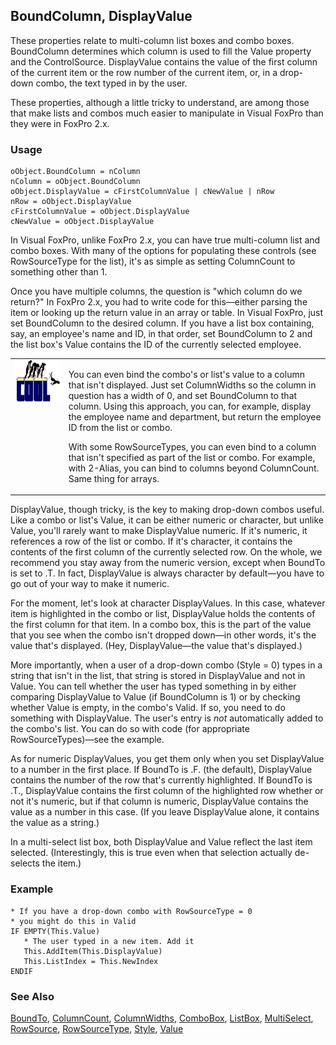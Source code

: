 ## BoundColumn, DisplayValue

These properties relate to multi-column list boxes and combo boxes. BoundColumn determines which column is used to fill the Value property and the ControlSource. DisplayValue contains the value of the first column of the current item or the row number of the current item, or, in a drop-down combo, the text typed in by the user.

These properties, although a little tricky to understand, are among those that make lists and combos much easier to manipulate in Visual FoxPro than they were in FoxPro 2.x.

### Usage

```foxpro
oObject.BoundColumn = nColumn
nColumn = oObject.BoundColumn
oObject.DisplayValue = cFirstColumnValue | cNewValue | nRow
nRow = oObject.DisplayValue
cFirstColumnValue = oObject.DisplayValue
cNewValue = oObject.DisplayValue
```

In Visual FoxPro, unlike FoxPro 2.x, you can have true multi-column list and combo boxes. With many of the options for populating these controls (see RowSourceType for the list), it's as simple as setting ColumnCount to something other than 1.

Once you have multiple columns, the question is "which column do we return?" In FoxPro 2.x, you had to write code for this&mdash;either parsing the item or looking up the return value in an array or table. In Visual FoxPro, just set BoundColumn to the desired column. If you have a list box containing, say, an employee's name and ID, in that order, set BoundColumn to 2 and the list box's Value contains the ID of the currently selected employee. 

<table>
<tr>
  <td width="17%" valign="top">
<img width="114" height="67" src="cool.gif">
  </td>
  <td width=83%>
  <p>You can even bind the combo's or list's value to a column that isn't displayed. Just set ColumnWidths so the column in question has a width of 0, and set BoundColumn to that column. Using this approach, you can, for example, display the employee name and department, but return the employee ID from the list or combo.</p>
  <p>With some RowSourceTypes, you can even bind to a column that isn't specified as part of the list or combo. For example, with 2-Alias, you can bind to columns beyond ColumnCount. Same thing for arrays.</p>
  </td>
 </tr>
</table>

DisplayValue, though tricky, is the key to making drop-down combos useful. Like a combo or list's Value, it can be either numeric or character, but unlike Value, you'll rarely want to make DisplayValue numeric. If it's numeric, it references a row of the list or combo. If it's character, it contains the contents of the first column of the currently selected row. On the whole, we recommend you stay away from the numeric version, except when BoundTo is set to .T. In fact, DisplayValue is always character by default&mdash;you have to go out of your way to make it numeric.

For the moment, let's look at character DisplayValues. In this case, whatever item is highlighted in the combo or list, DisplayValue holds the contents of the first column for that item. In a combo box, this is the part of the value that you see when the combo isn't dropped down&mdash;in other words, it's the value that's displayed. (Hey, DisplayValue&mdash;the value that's displayed.)

More importantly, when a user of a drop-down combo (Style = 0) types in a string that isn't in the list, that string is stored in DisplayValue and not in Value. You can tell whether the user has typed something in by either comparing DisplayValue to Value (if BoundColumn is 1) or by checking whether Value is empty, in the combo's Valid. If so, you need to do something with DisplayValue. The user's entry is *not* automatically added to the combo's list. You can do so with code (for appropriate RowSourceTypes)&mdash;see the example.

As for numeric DisplayValues, you get them only when you set DisplayValue to a number in the first place. If BoundTo is .F. (the default), DisplayValue contains the number of the row that's currently highlighted. If BoundTo is .T., DisplayValue contains the first column of the highlighted row whether or not it's numeric, but if that column is numeric, DisplayValue contains the value as a number in this case. (If you leave DisplayValue alone, it contains the value as a string.) 

In a multi-select list box, both DisplayValue and Value reflect the last item selected. (Interestingly, this is true even when that selection actually de-selects the item.)

### Example

```foxpro
* If you have a drop-down combo with RowSourceType = 0
* you might do this in Valid
IF EMPTY(This.Value)
   * The user typed in a new item. Add it
   This.AddItem(This.DisplayValue)
   This.ListIndex = This.NewIndex
ENDIF
```
### See Also

[BoundTo](s4g668.md), [ColumnCount](s4g467.md), [ColumnWidths](s4g551.md), [ComboBox](s4g489.md), [ListBox](s4g489.md), [MultiSelect](s4g516.md), [RowSource](s4g387.md), [RowSourceType](s4g387.md), [Style](s4g543.md), [Value](s4g414.md)